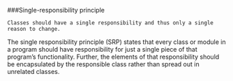 ###Single-responsibility principle


`
Classes should have a single responsibility and thus only a single reason to change.
`

The single responsibility principle (SRP) states that every class or module in a program should have responsibility for just a single piece of that program’s functionality. Further, the elements of that responsibility should be encapsulated by the responsible class rather than spread out in unrelated classes.


